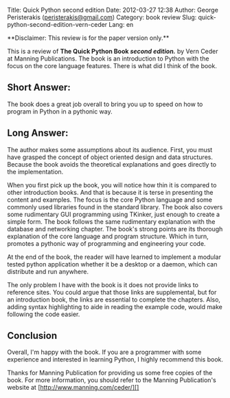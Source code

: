 Title: Quick Python second edition
Date: 2012-03-27 12:38
Author: George Peristerakis (peristerakis@gmail.com)
Category: book review
Slug: quick-python-second-edition-vern-ceder
Lang: en

<!--:en-->**Disclaimer: This review is for the paper version only.**

This is a review of **The Quick Python Book *second edition.*** by Vern
Ceder at Manning Publications. The book is an introduction to Python
with the focus on the core language features. There is what did I think
of the book.

Short Answer:
-------------

The book does a great job overall to bring you up to speed on how to
program in Python in a pythonic way.

Long Answer:
------------

The author makes some assumptions about its audience. First, you must
have grasped the concept of object oriented design and data structures.
Because the book avoids the theoretical explanations and goes directly
to the implementation.

When you first pick up the book, you will notice how thin it is compared
to other introduction books. And that is because it is terse in
presenting the content and examples. The focus is the core Python
language and some commonly used libraries found in the standard library.
The book also covers some rudimentary GUI programming using TKinker,
just enough to create a simple form. The book follows the same
rudimentary explanation with the database and networking chapter. The
book's strong points are its thorough explanation of the core language
and program structure. Which in turn, promotes a pythonic way of
programming and engineering your code.

At the end of the book, the reader will have learned to implement a
modular tested python application whether it be a desktop or a daemon,
which can distribute and run anywhere.

The only problem I have with the book is it does not provide links to
reference sites. You could argue that those links are supplemental, but
for an introduction book, the links are essential to complete the
chapters. Also, adding syntax highlighting to aide in reading the
example code, would make following the code easier.

Conclusion
----------

Overall, I'm happy with the book. If you are a programmer with some
experience and interested in learning Python, I highly recommend this
book.

Thanks for Manning Publication for providing us some free copies of the
book. For more information, you should refer to the Manning
Publication's website at [http://www.manning.com/ceder/][]

  [http://www.manning.com/ceder/]: http://www.manning.com/ceder/
